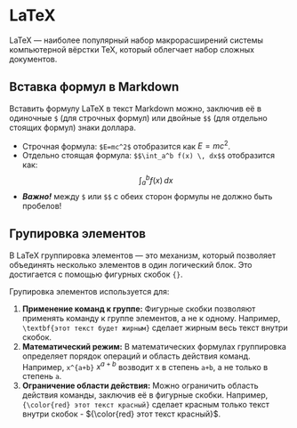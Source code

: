 # LaTeX

LaTeX — наиболее популярный набор макрорасширений системы компьютерной вёрстки TeX, который облегчает набор сложных документов.

## Вставка формул в Markdown

Вставить формулу LaTeX в текст Markdown можно, заключив её в одиночные `$` (для строчных формул) или двойные `$$` (для отдельно стоящих формул) знаки доллара.
- Строчная формула: `$E=mc^2$` отобразится как $E=mc^2$.
- Отдельно стоящая формула: `$$\int_a^b f(x) \, dx$$` отобразится как: $$\int_a^b f(x) \, dx$$
- ***Важно!*** между `$` или `$$` с обеих сторон формулы не должно быть пробелов!

## Групировка элементов
В LaTeX группировка элементов — это механизм, который позволяет объединять несколько элементов в один логический блок. Это достигается с помощью фигурных скобок `{}`.

Групировка элементов используется для:
1. **Применение команд к группе:** Фигурные скобки позволяют применять команду к группе элементов, а не к одному. Например, `\textbf{этот текст будет жирным}` сделает жирным весь текст внутри скобок.
2. **Математический режим:** В математических формулах группировка определяет порядок операций и область действия команд. Например, `x^{a+b}` $x^{a+b}$ возводит x в степень `a+b`, а не только в степень `a`.
3. **Ограничение области действия:** Можно ограничить область действия команды, заключив её в фигурные скобки. Например, `{\color{red} этот текст красный}` сделает красным только текст внутри скобок - ${\color{red} этот текст красный}$.
